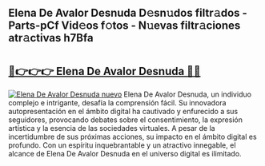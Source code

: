 ## Elena De Avalor Desnuda D𝚎sn𝚞dos filtr𝚊dos - Parts-pCf Vid𝚎os f𝚘tos - N𝚞evas filtr𝚊ciones atr𝚊ctivas h7Bfa

# <h2><a href="http://mbc5gm.tromn.icu/?c=Elena+De+Avalor+Desnuda">🔗👉👉👉 Elena De Avalor Desnuda 🔗🔗</a></h2>

[![Elena De Avalor Desnuda nuevo](https://i.imgur.com/pEAQMta.gif)](http://mbc5gm.tromn.icu/?c=Elena+De+Avalor+Desnuda)
Elena De Avalor Desnuda, un individuo complejo e intrigante, desafía la comprensión fácil. Su innovadora autopresentación en el ámbito digital ha cautivado y enfurecido a sus seguidores, provocando debates sobre el consentimiento, la expresión artística y la esencia de las sociedades virtuales. A pesar de la incertidumbre de sus próximas acciones, su impacto en el ámbito digital es profundo. Con un espíritu inquebrantable y un atractivo innegable, el alcance de Elena De Avalor Desnuda en el universo digital es ilimitado.
